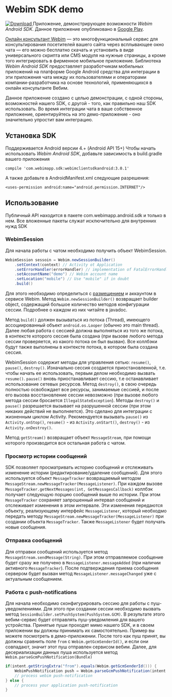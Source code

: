 # Webim SDK demo
[ ![Download](https://api.bintray.com/packages/webim/maven/WebimSdkAndroid/images/download.svg) ](https://bintray.com/webim/maven/WebimSdkAndroid/_latestVersion)
Приложение, демонстрирующее возможности *Webim Android SDK*. Данное приложение опубликовано в [Google Play](https://play.google.com/store/apps/details?id=ru.webim.demo.client).

[Онлайн консультант Webim](https://webim.ru) — это многофункциональный сервис для консультирования посетителей вашего сайта через всплывающее окно чата — его можно бесплатно скачать и установить в виде универсального скрипта или CMS модуля на нужные страницы, а кроме того интегрировать в фирменное мобильное приложение. Библиотека *Webim Android SDK* предоставляет разработчикам мобильных приложений на платформе Google Android средства для интеграции в эти приложения чата между их пользователями и операторами компании-разработчика на основе технологий, применяющихся в онлайн консультанте Вебим.

Данное приложение создано с целью демонстрации, с одной стороны, возможностей нашего SDK, с другой - того, как правильно наш SDK использовать. Во время интеграции чата в ваше собственное приложение, ориентируйтесь на это демо-приложение - оно значительно упростит вам интеграцию.

## Установка SDK
Поддерживается Android версии  4.+ (Android API 15+)
Чтобы начать использовать *Webim Android SDK*, добавьте зависимость в build.gradle вашего приложения
```
compile 'com.webimapp.sdk:webimclientsdkandroid:3.0.1'
```
А также добавьте в AndroidManifest.xml следующие разрешения:
```
<uses-permission android:name="android.permission.INTERNET"/>
```

## Использование
Публичный API находится в пакете com.webimapp.android.sdk и только в нем. Все вложенные пакеты служат исключительно для внутренних нужд SDK
### WebimSession
Для начала работы с чатом необходимо получить объект WebimSession.
```java
WebimSession sessoin = Webim.newSessionBuilder()
    .setContext(context) // Activity ot Application
    .setErrorHandler(errorHandler) // implementation of FatalErrorHandler
    .setAccountName("demo") // Webim account name
    .setLocation("mobile") // Use "mobile" if in doubt
    .build()
```
Для этого необходимо определиться с [размещением](http://webim.ru/pro/help/help-terms/#location) и аккаунтом в сервисе Webim. Метод `Webim.newSessionBuilder()` возвращает builder object, содержащий большое количество методов конфигурации сессии. Подробнее о каждом из них читайте в javadoc.

Метод `build()` должен вызываться из потока (Thread), имеющего ассоциированный объект `android.os.Looper` (обычно это main thread). Далее любая работа с сессией должна выполняться из того же потока, в контексте которого сессия была создана (при вызове любого метода сессии проверяется, из какого потока он был вызван). Все коллбэки будут также выполнены в контексте потока, в котором была создана сессия.

WebimSession содержит методы для управления сетью: `resume()`, `pause()`, `destroy()`. Изначально сессия создается приостановленной, т.е. чтобы начать ее использовать, первым делом необходимо вызвать `resume()`. `pause()` вновь приостанавливает сессию, т.е останавливает использование сетевых ресурсов. Метод `destroy()`, в свою очередь полностью освобождает все ресурсы, занимаемые сессией, и после его вызова восстановление сессии невозможно (при вызове любого метода сессии бросается `IllegalStateException`). Методы `destroy()` и `pause()` разрешается вызывает на разрушенной сессии (при этом никаких действий не выполняется). Это сделано для интеграции с жизненным циклом Activity. Рекомендуется вызывать `pause()` из `Activity.onStop()`, `resume()` - из `Activity.onStart()`, `destroy()` - из `Activity.onDestroy()`.

Метод `getStream()` возвращает объект `MessageStream`, при помощи которого производится вся остальная работа с чатом.

### Просмотр истории сообщений
SDK позволяет просматривать историю сообщений и отслеживать изменение истории (редактирование/удаление сообщений). Для этого используется объект `MessageTracker` возвращаемый методом `MessageStream.newMessageTracker(MessageListener)`.
При каждом вызове `MessageTracker.getNextMessages(int, GetMessagesCallback)` коллбэк получает следующую порцию сообщений выше по истории. При этом `MessageTracker` сохраняет запрошенный интервал сообщений и отслеживает изменения в этом интервале. Эти изменения передаются объекту, реализующему интерфейс `MessageListener`, который необходмо передать методу `MessageStream.newMessageTracker(MessageListener)` при создании объекта `MessageTracker`. Также `MessageListener` будет получать новые сообщения.

### Отправка сообщений
Для отправки сообщений используется метод `MessageStream.sendMessage(String)`. При этом отправляемое сообщение будет сразу же получено в `MessageListener.messageAdded` (при наличии активного `MessageTracker`). После подтверждения приема сообщения сервером будет вызван метод `MessageListener.messageChanged` уже с актуальным сообщением. 

### Работа с push-notifications
Для начала необходимо сконфигурировать сессию для работы с пуш-уведомлениями. Для этого при создании сессии необходимо вызвать метод `SessionBuilder.setPushSystem(PushSystem.GCM)`. В результате этого вебим-сервис будет отправлять пуш-уведомления для вашего устройства. Принятые пуши проходят мимо нашего SDK, и в своем приложении вы должны принимать их самостоятельно. Пример вы можете посмотреть в демо-приложении. После того как пуш принят, вы должны сравнить поле `from` с `Webim.getGcmSenderId()`, и если они совпадают, значит этот пуш отправлен сервисом вебим. Далее, для десериализации данных пуша используется метод `Webim.parseGcmPushNotification(Bundle)`
```java
if(intent.getStringExtra("from").equals(Webim.getGcmSenderId())) {
    WebimPushNotification push = Webim.parseGcmPushNotification(intent.getExtras());
    // process webim push-notification
} else {
    // process your application push-notification
}
```















